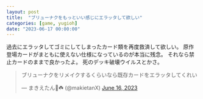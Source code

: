 ```yaml
---
layout: post
title:  "ブリューナクをもっといい感じにエラッタして欲しい"
categories: [game, yugioh]
date: "2023-06-17 00:00:00"
---
```


過去にエラッタしてゴミにしてしまったカード類を再度救済して欲しい。
原作登場カードがまともに使えない仕様になっているのが本当に残念。
それなら禁止カードのままで良かったよ。
死のデッキ破壊ウイルスとかさ。

<blockquote class="twitter-tweet tw-align-center"><p lang="ja" dir="ltr">ブリューナクをリメイクするくらいなら既存カードをエラッタしてくれい</p>&mdash; まきえたん🥦☘️ (@makietanX) <a href="https://twitter.com/makietanX/status/1669836689416781829?ref_src=twsrc%5Etfw">June 16, 2023</a></blockquote> <script async src="https://platform.twitter.com/widgets.js" charset="utf-8"></script>

